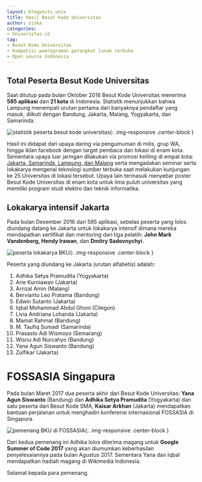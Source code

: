 ```yaml
---
layout: blogposts_univ
title: Hasil Besut Kode Universitas
author: siska
categories:
- Universitas-id
tag:
- Besut Kode Universitas
- Kompetisi pemrograman perangkat lunak terbuka
- Open source Indonesia
---
```

## Total Peserta Besut Kode Universitas

Saat ditutup pada bulan Oktober 2016 Besut Kode Universitas menerima **585 aplikasi** dari **21 kota** di Indonesia. Statistik menunjukkan bahwa Lampung menempati urutan pertama dari banyaknya pendaftar yang masuk, diikuti dengan Bandung, Jakarta, Malang, Yogyakarta, dan Samarinda. 

![statistik peserta besut kode universitas](http://besutkode.org/assets/img/piechartBKU.jpg "piechart BKU"){: .img-responsive .center-block } 

Hasil ini didapat dari upaya daring via pengumuman di milis, grup WA, hingga iklan facebook dengan target pembaca dan lokasi di enam kota. Sementara upaya luar jaringan dilakukan via promosi keliling di empat kota: [Jakarta, Samarinda, Lampung, dan Malang](http://besutkode.org/universitas-id/2017/01/12/BesutKodeUniversitasTanyaJawab/) serta mengadakan seminar serta lokakarya mengenai teknologi sumber terbuka saat melakukan kunjungan ke 25 Universitas di lokasi tersebut. Upaya lain termasuk menyebar poster Besut Kode Universitas di enam kota untuk lima puluh universitas yang memiliki program studi elektro dan teknik informatika. 

## Lokakarya intensif Jakarta

Pada bulan Desember 2016 dari 585 aplikasi, sebelas peserta yang lolos diundang datang ke Jakarta untuk lokakarya intensif dimana mereka mendapatkan sertifikat dan mentoring dari tiga pelatih: **John Mark Vandenberg, Hendy Irawan**, dan **Dmitry Sadovnychyi**. 

![peserta lokakarya BKU](http://besutkode.org/assets/img/lokakaryaBKU.jpg "peserta lokakarya BKU"){: .img-responsive .center-block } 

Peserta yang diundang ke Jakarta (urutan alfabetis) adalah: 
1. Adhika Setya Pramudita (Yogyakarta)
2. Arie Kurniawan (Jakarta)
3. Arrizal Amin (Malang)
4. Bervianto Leo Pratama (Bandung)
5. Edwin Sutanto (Jakarta)
6. Iqbal Mohammad Abdul Ghoni (Cilegon)
7. Livia Andriana Lohanda (Jakarta)
8. Mamat Rahmat (Bandung)
9. M. Taufiq Sumadi (Samarinda)
10. Prasasto Adi Wismoyo (Semarang)
11. Wisnu Adi Nurcahyo (Bandung)
12. Yana Agun Siswanto (Bandung)
13. Zulfikar (Jakarta)

# FOSSASIA Singapura

Pada bulan Maret 2017 dua peserta akhir dari Besut Kode Universitas: **Yana Agun Siswanto** (Bandung) dan **Adhika Setya Pramudita** (Yogyakarta) dan satu peserta dari Besut Kode SMA, **Kaisar Arkhan** (Jakarta) mendapatkan bantuan perjalanan untuk menghadiri konferensi internasional FOSSASIA di Singapura.

![pemenang BKU di FOSSASIA](http://besutkode.org/assets/img/semua.JPG "pemenang BKU di Fossasia"){: .img-responsive .center-block }

Dari kedua pemenang ini Adhika lolos diterima magang untuk **Google Summer of Code 2017** yang akan diumumkan keberhasilan penyelesaiannya pada bulan Agustus 2017. Sementara Yana dan Iqbal mendapatkan hadiah magang di Wikimedia Indonesia.

Selamat kepada para pemenang. 

 

